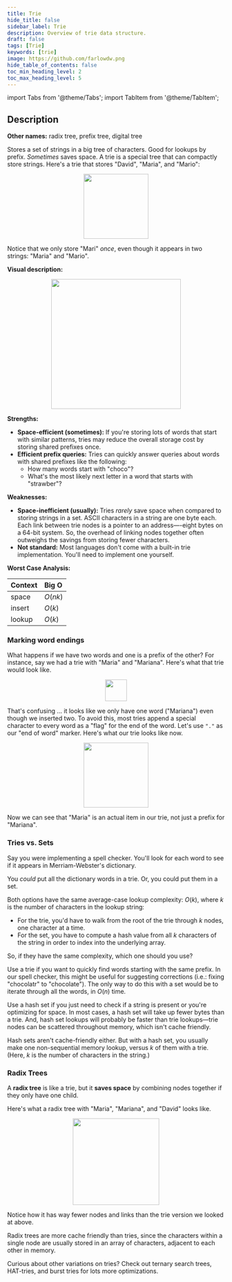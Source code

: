 ```yaml
---
title: Trie
hide_title: false
sidebar_label: Trie
description: Overview of trie data structure.
draft: false
tags: [Trie]
keywords: [trie]
image: https://github.com/farlowdw.png
hide_table_of_contents: false
toc_min_heading_level: 2
toc_max_heading_level: 5
---
```


import Tabs from '@theme/Tabs';
import TabItem from '@theme/TabItem';

## Description

**Other names:** radix tree, prefix tree, digital tree

Stores a set of strings in a big tree of characters. Good for lookups by prefix. *Sometimes* saves space. A trie is a special tree that can compactly store strings. Here's a trie that stores "David", "Maria", and "Mario":

<p align='center'>
  <img width="150px" src={require('@site/static/img/dsa/quick-ref/trie-f2.png').default} />
</p>

Notice that we only store "Mari" *once*, even though it appears in two strings: "Maria" and "Mario".

**Visual description:**

<p align='center'>
  <img width="300px" src={require('@site/static/img/dsa/quick-ref/trie.png').default} />
</p>

**Strengths:**

- **Space-efficient (sometimes):** If you're storing lots of words that start with similar patterns, tries may reduce the overall storage cost by storing shared prefixes once.
- **Efficient prefix queries:** Tries can quickly answer queries about words with shared prefixes like the following:
  + How many words start with "choco"?
  + What's the most likely next letter in a word that starts with "strawber"?

**Weaknesses:** 

- **Space-inefficient (usually):** Tries *rarely* save space when compared to storing strings in a set. ASCII characters in a string are one byte each. Each link between trie nodes is a pointer to an address—-eight bytes on a 64-bit system. So, the overhead of linking nodes together often outweighs the savings from storing fewer characters.
- **Not standard:** Most languages don't come with a built-in trie implementation. You'll need to implement one yourself.

**Worst Case Analysis:**

| Context | Big O |
| :-- | :-- |
| space | $O(nk)$ |
| insert | $O(k)$ |
| lookup | $O(k)$ |

### Marking word endings

What happens if we have two words and one is a prefix of the other? For instance, say we had a trie with "Maria" and "Mariana". Here's what that trie would look like.

<p align='center'>
  <img width="50px" src={require('@site/static/img/dsa/quick-ref/trie-f3.png').default} />
</p>

That's confusing ... it looks like we only have one word ("Mariana") even though we inserted two. To avoid this, most tries append a special character to every word as a "flag" for the end of the word. Let's use `"."` as our "end of word" marker. Here's what our trie looks like now.

<p align='center'>
  <img width="150px" src={require('@site/static/img/dsa/quick-ref/trie-f4.png').default} />
</p>

Now we can see that "Maria" is an actual item in our trie, not just a prefix for "Mariana".

### Tries vs. Sets

Say you were implementing a spell checker. You'll look for each word to see if it appears in Merriam-Webster's dictionary.

You *could* put all the dictionary words in a trie. Or, you could put them in a set.

Both options have the same average-case lookup complexity: $O(k)$, where $k$ is the number of characters in the lookup string:

- For the trie, you'd have to walk from the root of the trie through $k$ nodes, one character at a time.
- For the set, you have to compute a hash value from all $k$ characters of the string in order to index into the underlying array.

So, if they have the same complexity, which one should you use?

Use a trie if you want to quickly find words starting with the same prefix. In our spell checker, this might be useful for suggesting corrections (i.e.: fixing "chocolatr" to "chocolate"). The only way to do this with a set would be to iterate through all the words, in $O(n)$ time.

Use a hash set if you just need to check if a string is present or you're optimizing for space. In most cases, a hash set will take up fewer bytes than a trie. And, hash set lookups will probably be faster than trie lookups—trie nodes can be scattered throughout memory, which isn't cache friendly.

Hash sets aren't cache-friendly either. But with a hash set, you usually make one non-sequential memory lookup, versus $k$ of them with a trie. (Here, $k$ is the number of characters in the string.)

### Radix Trees

A **radix tree** is like a trie, but it **saves space** by combining nodes together if they only have one child.

Here's what a radix tree with "Maria", "Mariana", and "David" looks like.

<p align='center'>
  <img width="200px" src={require('@site/static/img/dsa/quick-ref/trie-f5.png').default} />
</p>

Notice how it has way fewer nodes and links than the trie version we looked at above.

Radix trees are more cache friendly than tries, since the characters within a single node are usually stored in an array of characters, adjacent to each other in memory.

Curious about other variations on tries? Check out ternary search trees, HAT-tries, and burst tries for lots more optimizations.
